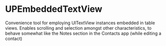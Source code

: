 # UPEmbeddedTextView
Convenience tool for employing UITextView instances embedded in table views. Enables scrolling and selection amongst other characteristics, to behave somewhat like the Notes section in the Contacts app (while editing a contact)

